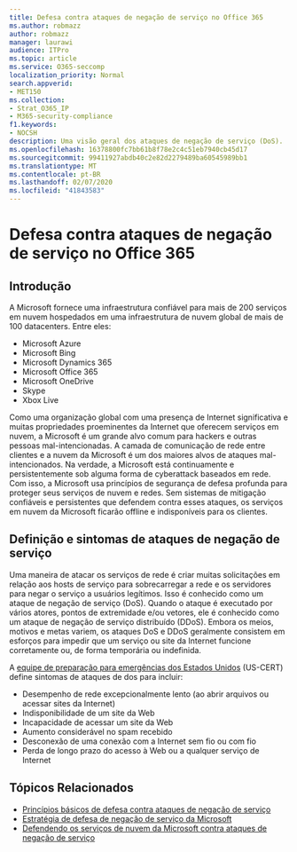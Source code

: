 ```yaml
---
title: Defesa contra ataques de negação de serviço no Office 365
ms.author: robmazz
author: robmazz
manager: laurawi
audience: ITPro
ms.topic: article
ms.service: O365-seccomp
localization_priority: Normal
search.appverid:
- MET150
ms.collection:
- Strat_O365_IP
- M365-security-compliance
f1.keywords:
- NOCSH
description: Uma visão geral dos ataques de negação de serviço (DoS).
ms.openlocfilehash: 16378800fc7bb61b8f78e2c4c51eb7940cb45d17
ms.sourcegitcommit: 99411927abdb40c2e82d2279489ba60545989bb1
ms.translationtype: MT
ms.contentlocale: pt-BR
ms.lasthandoff: 02/07/2020
ms.locfileid: "41843583"
---
```

# <a name="defend-against-denial-of-service-attacks-in-office-365"></a>Defesa contra ataques de negação de serviço no Office 365

## <a name="introduction"></a>Introdução

A Microsoft fornece uma infraestrutura confiável para mais de 200 serviços em nuvem hospedados em uma infraestrutura de nuvem global de mais de 100 datacenters. Entre eles:

- Microsoft Azure
- Microsoft Bing
- Microsoft Dynamics 365
- Microsoft Office 365
- Microsoft OneDrive
- Skype
- Xbox Live

Como uma organização global com uma presença de Internet significativa e muitas propriedades proeminentes da Internet que oferecem serviços em nuvem, a Microsoft é um grande alvo comum para hackers e outras pessoas mal-intencionadas. A camada de comunicação de rede entre clientes e a nuvem da Microsoft é um dos maiores alvos de ataques mal-intencionados. Na verdade, a Microsoft está continuamente e persistentemente sob alguma forma de cyberattack baseados em rede. Com isso, a Microsoft usa princípios de segurança de defesa profunda para proteger seus serviços de nuvem e redes. Sem sistemas de mitigação confiáveis e persistentes que defendem contra esses ataques, os serviços em nuvem da Microsoft ficarão offline e indisponíveis para os clientes.

## <a name="definition-and-symptoms-of-denial-of-service-attacks"></a>Definição e sintomas de ataques de negação de serviço

Uma maneira de atacar os serviços de rede é criar muitas solicitações em relação aos hosts de serviço para sobrecarregar a rede e os servidores para negar o serviço a usuários legítimos. Isso é conhecido como um ataque de negação de serviço (DoS). Quando o ataque é executado por vários atores, pontos de extremidade e/ou vetores, ele é conhecido como um ataque de negação de serviço distribuído (DDoS). Embora os meios, motivos e metas variem, os ataques DoS e DDoS geralmente consistem em esforços para impedir que um serviço ou site da Internet funcione corretamente ou, de forma temporária ou indefinida.

A [equipe de preparação para emergências dos Estados Unidos](https://www.us-cert.gov/) (US-CERT) define sintomas de ataques de dos para incluir:

- Desempenho de rede excepcionalmente lento (ao abrir arquivos ou acessar sites da Internet)
- Indisponibilidade de um site da Web
- Incapacidade de acessar um site da Web
- Aumento considerável no spam recebido
- Desconexão de uma conexão com a Internet sem fio ou com fio
- Perda de longo prazo do acesso à Web ou a qualquer serviço de Internet

## <a name="related-topics"></a>Tópicos Relacionados

- [Princípios básicos de defesa contra ataques de negação de serviço](office-365-core-principles-of-defense-against-dos-attacks.md)
- [Estratégia de defesa de negação de serviço da Microsoft](office-365-microsoft-dos-defense-strategy.md)
- [Defendendo os serviços de nuvem da Microsoft contra ataques de negação de serviço](office-365-defending-cloud-services-against-dos-attacks.md)
